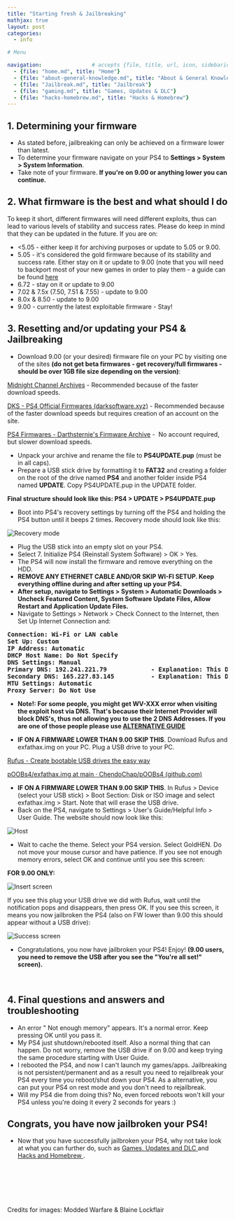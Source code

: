 ```yaml
---
title: "Starting fresh & Jailbreaking"
mathjax: true
layout: post
categories:
  - info

# Menu

navigation:                # accepts {file, title, url, icon, sidebaricon}
  - {file: "home.md", title: "Home"}
  - {file: "about-general-knowledge.md", title: "About & General Knowledge"}
  - {file: "Jailbreak.md", title: "Jailbreak"}
  - {file: "gaming.md", title: "Games, Updates & DLC"}
  - {file: "hacks-homebrew.md", title: "Hacks & Homebrew"}
---
```


## 1. Determining your firmware

<ul>
	<li>As stated before, jailbreaking can only be achieved on a firmware lower than latest.</li>
	<li>To determine your firmware navigate on your PS4 to <strong>Settings > System > System Information</strong>.</li>
	<li>Take note of your firmware. <strong>If you're on 9.00 or anything lower you can continue.</strong></li>
</ul>

## 2. What firmware is the best and what should I do

To keep it short, different firmwares will need different exploits, thus can lead to various levels of stability and success rates. Please do keep in mind that they can be updated in the future. If you are on:

 * <5.05 - either keep it for archiving purposes or update to 5.05 or 9.00.
 *  5.05 - it's considered the gold firmware because of its stability and success rate. Either stay on it or update to 9.00 (note that you will need to backport most of your new games in order to play them - a guide can be found [here](backports.md)
 * 6.72 - stay on it or update to 9.00
 * 7.02 & 7.5x (7.50, 7.51 & 7.55) - update to 9.00
 * 8.0x & 8.50 - update to 9.00
 * 9.00 - currently the latest exploitable firmware - Stay!

## 3. Resetting and/or updating your PS4 &amp; Jailbreaking

<ul>
	<li>Download 9.00 (or your desired) firmware file on your PC by visiting one of the sites <strong>(do not get beta firmwares - get recovery/full firmwares - should be over 1GB file size depending on the version)</strong>:</li>
</ul>

<p><a href="https://archive.midnightchannel.net/SonyPS/Firmware/?cat=ps4rec">Midnight Channel Archives</a>&nbsp;- Recommended because of the faster download speeds.</p>

<p><a href="https://darksoftware.xyz/PS4/FWlist">DKS - PS4 Official Firmwares (darksoftware.xyz)</a>&nbsp;- Recommended because of the faster download speeds but requires creation of an account on the site.</p>

<p><a href="https://darthsternie.net/ps4-firmwares/">PS4 Firmwares - Darthsternie&#39;s Firmware Archive</a>&nbsp;-&nbsp; No account required, but slower download speeds.</p>

<ul>
	<li>Unpack your archive and rename the file to <strong>PS4UPDATE.pup</strong> (must be in all caps).</li>
	<li>Prepare a USB stick drive by formatting it to <strong>FAT32</strong> and creating a folder on the root of the drive named <strong>PS4</strong> and another folder inside PS4 named <strong>UPDATE</strong>. Copy PS4UPDATE.pup in the UPDATE folder.</li>
</ul>

<p><strong>Final structure should look like this: PS4 > UPDATE > PS4UPDATE.pup</strong></p>

<ul>
	<li>Boot into PS4's recovery settings by turning off the PS4 and holding the PS4 button until it beeps 2 times. Recovery mode should look like this:</li>
</ul>

![Recovery mode](/images/safemode.jpg)

<ul>
	<li>Plug the USB stick into an empty slot on your PS4.</li>
	<li>Select 7. Initialize PS4 (Reinstall System Software) > OK > Yes.</li>
	<li>The PS4 will now install the firmware and remove everything on the HDD.</li>
	<li><strong>REMOVE ANY ETHERNET CABLE AND/OR SKIP WI-FI SETUP. Keep everything offline during and after setting up your PS4.</strong></li>
	<li><strong>After setup, navigate to Settings > System > Automatic Downloads > Uncheck Featured Content, System Software Update Files, Allow Restart and Application Update Files.</strong></li>
	<li>Navigate to Settings > Network > Check Connect to the Internet, then Set Up Internet Connection and:</li>
</ul>

<pre>
<strong>Connection: Wi-Fi or LAN cable
Set Up: Custom
IP Address: Automatic
DHCP Host Name: Do Not Specify
DNS Settings: Manual
Primary DNS: 192.241.221.79            - Explanation: This DNS will redirect you to the jailbreak website.
Secondary DNS: 165.227.83.145          - Explanation: This DNS will block every connection to any Sony/PlayStation server.
MTU Settings: Automatic
Proxy Server: Do Not Use</strong>
</pre>

 * **Note!: For some people, you might get WV-XXX error when visiting the exploit host via DNS. That's because their Internet Provider will block DNS's, thus not allowing you to use the 2 DNS Addresses. If you are one of those people please use
[ALTERNATIVE GUIDE](alternative-jailbreak.md)**

<ul>
	<li><strong>IF ON A FIRMWARE LOWER THAN 9.00 SKIP THIS</strong>. Download Rufus and exfathax.img on your PC. Plug a USB drive to your PC.</li>
</ul>

<p><a href="https://rufus.ie/en/">Rufus - Create bootable USB drives the easy way</a>&nbsp;</p>

<p><a href="https://github.com/ChendoChap/pOOBs4/blob/main/exfathax.img">pOOBs4/exfathax.img at main &middot; ChendoChap/pOOBs4 (github.com)</a></p>

<ul>
	<li><strong>IF ON A FIRMWARE LOWER THAN 9.00 SKIP THIS</strong>. In Rufus > Device (select your USB stick) > Boot Section: Disk or ISO image and select exfathax.img > Start. Note that will erase the USB drive.</li>
	<li>Back on the PS4, navigate to Settings > User's Guide/Helpful Info > User Guide. The website should now look like this:</li>
</ul>

![Host](/images/host.jpg)

<ul>
	<li>Wait to cache the theme. Select your PS4 version. Select GoldHEN. Do not move your mouse cursor and have patience. If you see not enough memory errors, select OK and continue until you see this screen:</li>
</ul>

<p><strong>FOR 9.00 ONLY:</strong></p>

![Insert screen](/images/insert.jpg)

<p>If you see this plug your USB drive we did with Rufus, wait until the notification pops and disappears, then press OK. If you see this screen, it means you now jailbroken the PS4 (also on FW lower than 9.00 this should appear without a USB drive):</p>

![Success screen](/images/allset.jpg)

<ul>
	<li>Congratulations, you now have jailbroken your PS4! Enjoy! <strong>(9.00 users, you need to remove the USB after you see the &quot;You&#39;re all set!&quot; screen).</strong></li>
</ul>

<p>&nbsp;</p>

## 4. Final questions and answers and troubleshooting

<ul>
	<li>An error &quot; Not enough memory&quot; appears. It's a normal error. Keep pressing OK until you pass it.</li>
	<li>My PS4 just shutdown/rebooted itself. Also a normal thing that can happen. Do not worry, remove the USB drive if on 9.00 and keep trying the same procedure starting with User Guide.</li>
	<li>I rebooted the PS4, and now I can't launch my games/apps. Jailbreaking is not persistent/permanent and as a result you need to rejailbreak your PS4 every time you reboot/shut down your PS4. As a alternative, you can put your PS4 on rest mode and you don't need to rejailbreak.</li>
	<li>Will my PS4 die from doing this? No, even forced reboots won't kill your PS4 unless you're doing it every 2 seconds for years :)</li>
</ul>

## Congrats, you have now jailbroken your PS4!

 * Now that you have successfully jailbroken your PS4, why not take look at what you can further do, such as <a href="https://florinsdistortedvision.github.io/orbisunjailed/gaming/"> Games, Updates and DLC </a> and <a href="https://florinsdistortedvision.github.io/orbisunjailed/hacks-homebrew/"> Hacks and Homebrew </a> .


<p>&nbsp;</p>

<p>&nbsp;</p>

<p>&nbsp;</p>

<p>Credits for images: Modded Warfare & Blaine Lockflair</p>
